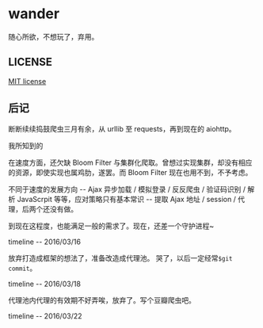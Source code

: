 # wander

随心所欲，不想玩了，弃用。

## LICENSE

[MIT license](LICENSE)

## 后记

断断续续捣鼓爬虫三月有余，从 urllib 至 requests，再到现在的 aiohttp。  

我所知到的

在速度方面，还欠缺 Bloom Filter 与集群化爬取。曾想过实现集群，却没有相应的资源，即使实现也属鸡肋，遂罢。而 Bloom Filter 现在也用不到，不予考虑。

不同于速度的发展方向 -- Ajax 异步加载 / 模拟登录 / 反反爬虫 / 验证码识别 / 解析 JavaScrpit 等等，应对策略只有基本常识 -- 提取 Ajax 地址 / session / 代理，后两个还没有做。

到现在这程度，也能满足一般的需求了。现在，还差一个守护进程~

timeline -- 2016/03/16

放弃打造成框架的想法了，准备改造成代理池。
哭了，以后一定经常`$git commit`。

timeline -- 2016/03/18

代理池内代理的有效期不好弄唉，放弃了。写个豆瓣爬虫吧。

timeline -- 2016/03/22
